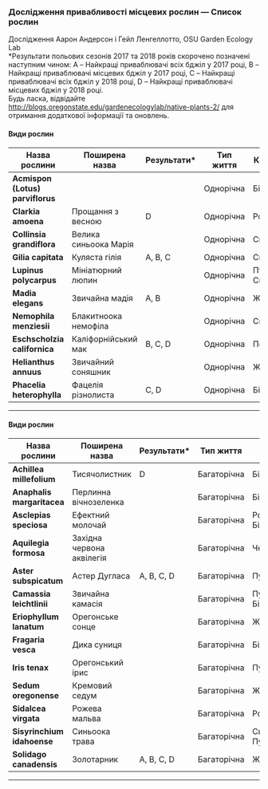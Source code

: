 
### Дослідження привабливості місцевих рослин — Список рослин  
Дослідження Аарон Андерсон і Гейл Ленгеллотто, OSU Garden Ecology Lab  
*Результати польових сезонів 2017 та 2018 років скорочено позначені наступним чином: A – Найкращі приваблювачі всіх бджіл у 2017 році, B – Найкращі приваблювачі місцевих бджіл у 2017 році, C – Найкращі приваблювачі всіх бджіл у 2018 році, D – Найкращі приваблювачі місцевих бджіл у 2018 році.  
Будь ласка, відвідайте http://blogs.oregonstate.edu/gardenecologylab/native-plants-2/ для отримання додаткової інформації та оновлень.  

#### Види рослин  
| Назва рослини                | Поширена назва              | Результати* | Тип життя        | Колір цвітіння  |  
|-------------------------------|-----------------------------|-------------|------------------|-----------------|  
| **Acmispon (Lotus) parviflorus** |                           |             | Однорічна        | Білий/Рожевий   |  
| **Clarkia amoena**            | Прощання з весною          | D           | Однорічна        | Рожевий         |  
| **Collinsia grandiflora**     | Велика синьоока Марія      |             | Однорічна        | Синій           |  
| **Gilia capitata**            | Куляста гілія              | A, B, C     | Однорічна        | Синій           |  
| **Lupinus polycarpus**        | Мініатюрний люпин          |             | Однорічна        | Пурпурний/Синій |  
| **Madia elegans**             | Звичайна мадія             | A, B        | Однорічна        | Жовтий          |  
| **Nemophila menziesii**       | Блакитноока немофіла       |             | Однорічна        | Синій/Білий     |  
| **Eschscholzia californica**  | Каліфорнійський мак        | B, C, D     | Однорічна        | Помаранчевий    |  
| **Helianthus annuus**         | Звичайний соняшник         |             | Однорічна        | Жовтий          |  
| **Phacelia heterophylla**     | Фацелія різнолиста         | C, D        | Однорічна        | Білий           |  

---

#### Види рослин  
| Назва рослини                | Поширена назва              | Результати* | Тип життя        | Колір цвітіння  |  
|-------------------------------|-----------------------------|-------------|------------------|-----------------|  
| **Achillea millefolium**      | Тисячолистник              | D           | Багаторічна      | Білий           |  
| **Anaphalis margaritacea**    | Перлинна вічнозеленка      |             | Багаторічна      | Білий           |  
| **Asclepias speciosa**        | Ефектний молочай           |             | Багаторічна      | Рожевий/Білий   |  
| **Aquilegia formosa**         | Західна червона аквілегія  |             | Багаторічна      | Червоний        |  
| **Aster subspicatum**         | Астер Дугласа              | A, B, C, D  | Багаторічна      | Пурпурний       |  
| **Camassia leichtlinii**      | Звичайна камасія           |             | Багаторічна      | Пурпурний/Білий |  
| **Eriophyllum lanatum**       | Орегонське сонце           |             | Багаторічна      | Жовтий          |  
| **Fragaria vesca**            | Дика суниця                |             | Багаторічна      | Білий           |  
| **Iris tenax**                | Орегонський ірис           |             | Багаторічна      | Пурпурний       |  
| **Sedum oregonense**          | Кремовий седум             |             | Багаторічна      | Жовтий          |  
| **Sidalcea virgata**          | Рожева мальва              |             | Багаторічна      | Рожевий         |  
| **Sisyrinchium idahoense**    | Синьоока трава             |             | Багаторічна      | Синій/Пурпурний |  
| **Solidago canadensis**       | Золотарник                 | A, B, C, D  | Багаторічна      | Жовтий          |  

---